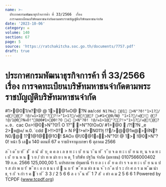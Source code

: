```yaml
---
name: >-
  ประกาศกรมพัฒนาธุรกิจการค้า ที่ 33/2566  เรื่อง
  การจดทะเบียนบริษัทมหาชนจำกัดตามพระราชบัญญัติบริษัทมหาชนจำกัด
date: '2023-10-06'
category: ค
volume: 140
section: 67
page: 5
source: 'https://ratchakitcha.soc.go.th/documents/7757.pdf'
draft: true
---
```


# ประกาศกรมพัฒนาธุรกิจการค้า ที่ 33/2566  เรื่อง การจดทะเบียนบริษัทมหาชนจำกัดตามพระราชบัญญัติบริษัทมหาชนจำกัด

#1>@01/พ?!@ @ 1>@1คO@ ?N aa/`cdd N1?Nอ @1 >N"?0!"1>1?/ห@!@? !@/พ1>1@"??!>"1>1?/ห@!@? อ#1>@0/N@ "1>1?/ห@! @? !@/1@0?NอO!"O@0#1>@0!?O อ >N"?0! !@/พ1>1@"??!>"1>1?/ห@!@? พ.0. `cac Oล>!@0>N"?0!ไ O 1?" >N"?0!OลO/ #1>@0  /?!?N _e 2>ห@ค/ พ.0. `cdd >!!>0? > N P!>พ!>N011ฐ์ !?/>@@1พ@>0์N?N0/@ 1?1@1@@1O! $AOอ @!/0@1อ>N"?0! @ 1> !@0>N"?0! หน้า 5 เลม 140 ตอนที่ 67 ค ราชกิจจานุเบกษา 6 ตุลาคม 2566

ล ํ ำ ด ั บ ท ี ่ ช ื ่ อ น ิ ต ิ บ ุ ค ค ล เ ล ข ท ะ เ บ ี ย น ว ั น ท ี ่ ร ั บ จ ด ท ะ เ บ ี ย น ท ุ น จ ด ท ะ เ บ ี ย น ห น  ว ย / บำ ท ห มำ ย เ ห ต ุ 1 บริษัท ปฐวิน จํากัด (มหาชน) 0107566000402 19 ก.ค. 2566 125,000,00 1. แปรสภาพ ปทุมธานี รำ ย ล ะ เ อ ี ย ด กำ ร จ ด ท ะ เ บ ี ย น แ ป ร ส ภำ พ บ ร ิ ษ ั ท เ อ ก ช น เ ป  น บ ร ิ ษ ั ท ม หำ ช น จ ํ ำ ก ั ด ป ร ะ กำ ศ ก ร ม พ ั ฒ นำ ธ ุ ร ก ิ จ กำ ร ค  ำ ท ี ่ 3 3 / 2 5 6 6 ล ง ว ั น ท ี ่ 1 7 ส ิ ง หำ ค ม 2 5 6 6 1 Powered by TCPDF (www.tcpdf.org)
